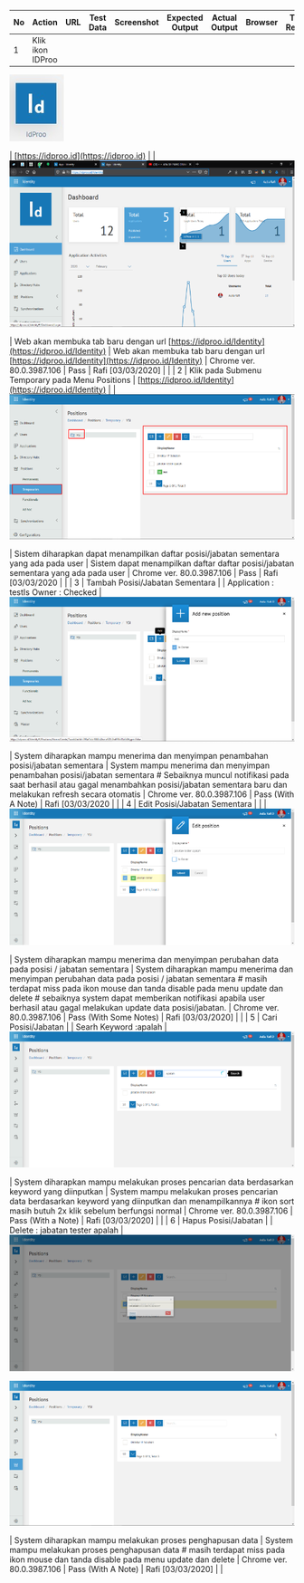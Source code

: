 | No | Action | URL | Test Data | Screenshot | Expected Output | Actual Output | Browser | Test Result | Test Comment |   
| --- | --- | --- | --- | --- | --- | --- | --- | --- | --- |
| 1 | Klik ikon IDProo
 ![logo_idproo](_static/logo_idproo.jpg/?sanitize=true)

 | [https://idproo.id](https://idproo.id) |   |
 ![ss_01](_static/ss_01.png/?sanitize=true)


 | Web akan membuka tab baru dengan url [https://idproo.id/Identity](https://idproo.id/Identity) | Web akan membuka tab baru dengan url [https://idproo.id/Identity](https://idproo.id/Identity) | Chrome ver. 80.0.3987.106 | Pass | Rafi [03/03/2020] |   |
| 2  | Klik pada Submenu Temporary pada Menu Positions  | [https://idproo.id/Identity](https://idproo.id/Identity) |   |
 ![ss_02](_static/ss_02.png/?sanitize=true)


 | Sistem diharapkan dapat menampilkan daftar posisi/jabatan sementara yang ada pada user | Sistem dapat menampilkan daftar daftar posisi/jabatan sementara yang ada pada user   | Chrome ver. 80.0.3987.106 | Pass | Rafi [03/03/2020 |   |
| 3 | Tambah Posisi/Jabatan Sementara   |   | Application : testIs Owner : Checked  |
 ![ss_03](_static/ss_03.png/?sanitize=true)


 | System diharapkan mampu menerima dan menyimpan penambahan posisi/jabatan sementara | System mampu menerima dan menyimpan penambahan posisi/jabatan sementara # Sebaiknya muncul notifikasi pada saat berhasil atau gagal menambahkan posisi/jabatan sementara baru dan melakukan refresh secara otomatis  | Chrome ver. 80.0.3987.106 | Pass (With A Note) | Rafi [03/03/2020 |   |
| 4 | Edit Posisi/Jabatan Sementara |   |   |
 ![ss_04](_static/ss_04.png/?sanitize=true)


 | System diharapkan mampu menerima dan menyimpan perubahan data pada posisi / jabatan sementara | System diharapkan mampu menerima dan menyimpan perubahan data pada posisi / jabatan sementara # masih terdapat miss  pada ikon mouse dan tanda disable pada menu update dan delete  # sebaiknya system dapat memberikan notifikasi apabila user berhasil atau gagal melakukan update data posisi/jabatan. | Chrome ver. 80.0.3987.106 | Pass (With Some Notes) | Rafi [03/03/2020] |   |
| 5 | Cari Posisi/Jabatan |   | Searh Keyword :apalah |
 ![ss_05](_static/ss_05.png/?sanitize=true)


 | System diharapkan mampu melakukan proses pencarian data berdasarkan keyword yang diinputkan | System mampu melakukan proses pencarian data berdasarkan keyword yang diinputkan dan menampilkannya # ikon sort masih butuh 2x klik sebelum berfungsi normal | Chrome ver. 80.0.3987.106 | Pass (With a Note) | Rafi [03/03/2020] |   |
| 6 | Hapus Posisi/Jabatan |   | Delete : jabatan tester apalah |
 ![ss_06](_static/ss_06.png/?sanitize=true)

 ![ss_07](_static/ss_07.png/?sanitize=true)


 | System diharapkan mampu melakukan proses penghapusan data | System mampu melakukan proses penghapusan data # masih terdapat miss  pada ikon mouse dan tanda disable pada menu update dan delete   | Chrome ver. 80.0.3987.106 | Pass (With A Note) | Rafi [03/03/2020] |   |